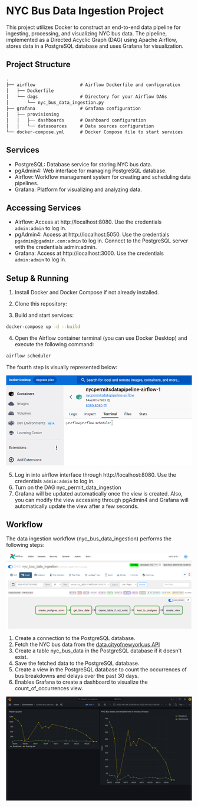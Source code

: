 # NYC Bus Data Ingestion Project

This project utilizes Docker to construct an end-to-end data pipeline for ingesting, processing, and visualizing NYC bus data. The pipeline, implemented as a Directed Acyclic Graph (DAG) using Apache Airflow, stores data in a PostgreSQL database and uses Grafana for visualization.

## Project Structure

```plaintext
.
├── airflow                 # Airflow Dockerfile and configuration
│   ├── Dockerfile
│   └── dags                # Directory for your Airflow DAGs
│       └── nyc_bus_data_ingestion.py
├── grafana                 # Grafana configuration
│   ├── provisioning
│   │   ├── dashboards      # Dashboard configuration
│   │   └── datasources     # Data sources configuration
└── docker-compose.yml      # Docker Compose file to start services
```


## Services

- PostgreSQL: Database service for storing NYC bus data.
- pgAdmin4: Web interface for managing PostgreSQL database.
- Airflow: Workflow management system for creating and scheduling data pipelines.
- Grafana: Platform for visualizing and analyzing data.


## Accessing Services
- Airflow: Access at http://localhost:8080. Use the credentials `admin:admin` to log in.
- pgAdmin4: Access at http://localhost:5050. Use the credentials `pgadmin@pgadmin.com:admin` to log in. Connect to the PostgreSQL server with the credentials admin:admin.
- Grafana: Access at http://localhost:3000. Use the credentials `admin:admin` to log in.


## Setup & Running

1. Install Docker and Docker Compose if not already installed.

2. Clone this repository:

3. Build and start services:

```bash
docker-compose up -d --build
```

4. Open the Airflow container terminal (you can use Docker Desktop) and execute the following command:
```bash
airflow scheduler
```

The fourth step is visually represented below:

![Alt text](screenshots/airflow_scheduler_command.png)


5. Log in into airflow interface through http://localhost:8080. Use the credentials `admin:admin` to log in.
6. Turn on the DAG nyc_permit_data_ingestion
7. Grafana will be updated automatically once the view is created. Also, you can modify the view accessing through pgAdmin4 and Grafana will automatically update the view after a few seconds.


## Workflow
The data ingestion workflow (nyc_bus_data_ingestion) performs the following steps:

![Alt text](screenshots/airflow_dag.png)

1. Create a connection to the PostgreSQL database.
2. Fetch the NYC bus data from the [data.cityofnewyork.us API](https://data.cityofnewyork.us/Transportation/Bus-Breakdown-and-Delays/ez4e-fazm)
3. Create a table nyc_bus_data in the PostgreSQL database if it doesn't exist.
4. Save the fetched data to the PostgreSQL database.
5. Create a view in the PostgreSQL database to count the occurrences of bus breakdowns and delays over the past 30 days.
6. Enables Grafana to create a dashboard to visualize the count_of_occurrences view.

![Alt text](screenshots/grafana_dashboard.png)
